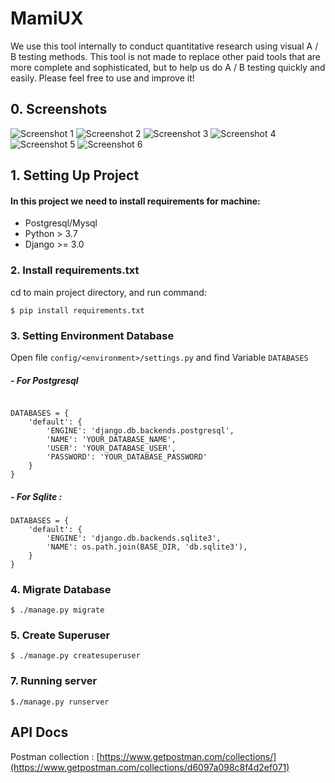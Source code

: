 # MamiUX

We use this tool internally to conduct quantitative research using visual A / B testing methods. This tool is not made to replace other paid tools that are more complete and sophisticated, but to help us do A / B testing quickly and easily. Please feel free to use and improve it!

## 0. Screenshots
![Screenshot 1](https://i.postimg.cc/vTYdKkr5/Web-1366-1.png)
![Screenshot 2](https://i.postimg.cc/J4hL5w4L/Web-1366-2.png)
![Screenshot 3](https://i.postimg.cc/15YZWWfN/Web-1366-3.png)
![Screenshot 4](https://i.postimg.cc/Hkq1mV0Y/Web-1366-4.png)
![Screenshot 5](https://i.postimg.cc/2y0fNGGM/Web-1366-5.png)
![Screenshot 6](https://i.postimg.cc/YCGBT1WD/Web-1366-6.png)


## 1. Setting Up Project

#### In this project we need to install requirements for machine:
-	Postgresql/Mysql 
-	Python > 3.7
-	Django >= 3.0


### 2. Install requirements.txt 
cd to main project directory, and run command:

` $ pip install requirements.txt `

### 3. Setting Environment Database
Open file `config/<environment>/settings.py` and find Variable `DATABASES`

##### - For Postgresql
```

DATABASES = {
    'default': {
        'ENGINE': 'django.db.backends.postgresql', 
        'NAME': 'YOUR_DATABASE_NAME',
        'USER': 'YOUR_DATABASE_USER',
        'PASSWORD': 'YOUR_DATABASE_PASSWORD'
    }
}

```
##### - For Sqlite :

```
DATABASES = {
    'default': {
        'ENGINE': 'django.db.backends.sqlite3',
        'NAME': os.path.join(BASE_DIR, 'db.sqlite3'),
    }
}
```

### 4. Migrate Database
`$ ./manage.py migrate`

### 5. Create Superuser
`$ ./manage.py createsuperuser `

### 7. Running server
`$./manage.py runserver`



## API Docs


Postman collection : [https://www.getpostman.com/collections/](https://www.getpostman.com/collections/d6097a098c8f4d2ef071)





